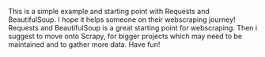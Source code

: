 This is a simple example and starting point with Requests and BeautifulSoup. I hope it helps someone on their webscraping journey!
Requests and BeautifulSoup is a great starting point for webscraping. Then i suggest to move onto Scrapy, for bigger projects which may need to be maintained and 
to gather more data. Have fun!
